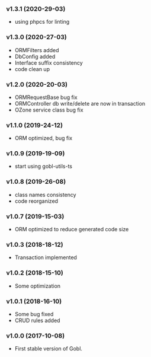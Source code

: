 ### v1.3.1 (2020-29-03)

-   using phpcs for linting

### v1.3.0 (2020-27-03)

-   ORMFilters added
-   DbConfig added
-   Interface suffix consistency
-   code clean up

### v1.2.0 (2020-20-03)

-   ORMRequestBase bug fix
-   ORMController db write/delete are now in transaction
-   OZone service class bug fix

### v1.1.0 (2019-24-12)

-   ORM optimized, bug fix

### v1.0.9 (2019-19-09)

-   start using gobl-utils-ts

### v1.0.8 (2019-26-08)

-   class names consistency
-   code reorganized

### v1.0.7 (2019-15-03)

-   ORM optimized to reduce generated code size

### v1.0.3 (2018-18-12)

-   Transaction implemented

### v1.0.2 (2018-15-10)

-   Some optimization

### v1.0.1 (2018-16-10)

-   Some bug fixed
-   CRUD rules added

### v1.0.0 (2017-10-08)

-   First stable version of Gobl.
